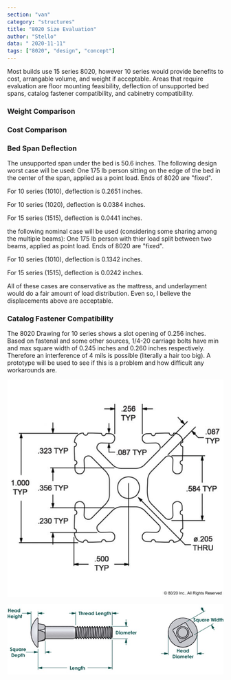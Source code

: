 ```yaml
---
section: "van"
category: "structures"
title: "8020 Size Evaluation"
author: "Stello"
data: " 2020-11-11"
tags: ["8020", "design", "concept"]
---
```


Most builds use 15 series 8020, however 10 series would provide benefits to cost, arrangable volume, and weight if acceptable.  Areas that require evaluation are floor mounting feasibility, deflection of unsupported bed spans, catalog fastener compatibility, and cabinetry compatibility.



### Weight Comparison

### Cost Comparison

### Bed Span Deflection

The unsupported span under the bed is 50.6 inches.  The following design worst case will be used: One 175 lb person sitting on the edge of the bed in the center of the span, applied as a point load.  Ends of 8020 are "fixed".

For 10 series (1010), deflection is 0.2651 inches.

For 10 series (1020), deflection is 0.0384 inches.

For 15 series (1515), deflection is 0.0441 inches.

the following nominal case will be used (considering some sharing among the multiple beams):  One 175 lb person with thier load split between two beams, applied as point load.  Ends of 8020 are "fixed".

For 10 series (1010), deflection is 0.1342 inches.

For 15 series (1515), deflection is 0.0242 inches.

All of these cases are conservative as the mattress, and underlayment would do a fair amount of load distribution.  Even so, I believe the displacements above are acceptable.

### Catalog Fastener Compatibility

The 8020 Drawing for 10 series shows a slot opening of 0.256 inches.  Based on fastenal and some other sources, 1/4-20 carriage bolts have min and max square width of 0.245 inches and 0.260 inches respectively.   Therefore an interference of 4 mils is possible (literally a hair too big).  A prototype will be used to see if this is a problem and how difficult any workarounds are.

![8020 10 Series](1010_dimension.jpg)

![Fastenal Dimensions](carriage-bolt-dimensions.jpg)